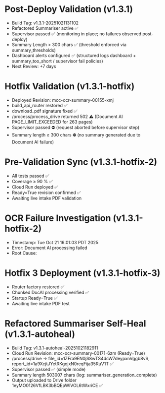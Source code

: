 # Post-Deploy Validation (v1.3.1)
- Build Tag: v1.3.1-20251021131102
- Refactored Summariser active ✅
- Supervisor passed ✅ (monitoring in place; no failures observed post-deploy)
- Summary Length > 300 chars ✅ (threshold enforced via summary_thresholds)
- Dashboard alerts configured ✅ (structured logs dashboard + summary_too_short / supervisor fail policies)
- Next Review: +7 days

# Hotfix Validation (v1.3.1-hotfix)
- Deployed Revision: mcc-ocr-summary-00155-xmj
- build_api_router restored ✅
- download_pdf signature fixed ✅
- /process/process_drive returned 502 ⚠️ (Document AI PAGE_LIMIT_EXCEEDED for 263 pages)
- Supervisor passed ⛔ (request aborted before supervisor step)
- Summary length ≥ 300 chars ⛔ (no summary generated due to Document AI failure)

# Pre-Validation Sync (v1.3.1-hotfix-2)
- All tests passed ✅
- Coverage ≥ 90 % ✅
- Cloud Run deployed ✅
- Ready=True revision confirmed ✅
- Awaiting live intake PDF validation
# OCR Failure Investigation (v1.3.1-hotfix-2)
- Timestamp: Tue Oct 21 16:01:03 PDT 2025
- Error: Document AI processing failed
- Root Cause: <to be filled after log inspection>


# Hotfix 3 Deployment (v1.3.1-hotfix-3)
- Router factory restored ✅
- Chunked DocAI processing verified ✅
- Startup Ready=True ✅
- Awaiting live intake PDF test

# Refactored Summariser Self-Heal (v1.3.1-autoheal)
- Build Tag: v1.3.1-autoheal-20251021182911
- Cloud Run Revision: mcc-ocr-summary-00171-6zm (Ready=True)
- /process/drive → file_id=1ZFra9EN0jS8wTS4dcW7deypxnVggb8vS, report_id=1a9XcjtJYetRKgojxN0reqFija35RuV1T ✅
- Supervisor passed ✅ (simple mode)
- Summary length 503007 chars (log: summariser_generation_complete)
- Output uploaded to Drive folder 1eyMO0126VfLBK3bBQEpWlVOL6tWxriCE ✅
